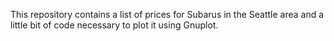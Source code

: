 This repository contains a list of prices for Subarus in the Seattle area and a little bit of code necessary to plot it using Gnuplot.
